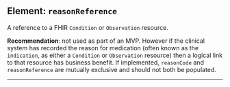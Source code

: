 ## Element: `reasonReference` <span class="mro-circle optional" title="Optional"></span>

A reference to a FHIR `Condition` or `Observation` resource.

<div class="nhsd-a-box nhsd-a-box--bg-light-yellow nhsd-!t-margin-bottom-6 nhsd-t-body">
    <strong>Recommendation</strong>: not used as part of an MVP. However if the clinical system has recorded the reason for medication (often known as the <code>indication</code>, as either a <code>Condition</code> or <code>Observation</code> resource) then a logical link to that resource has business benefit. If implemented, <code>reasonCode</code> and <code>reasonReference</code> are mutually exclusive and should not both be populated.
</div>

---